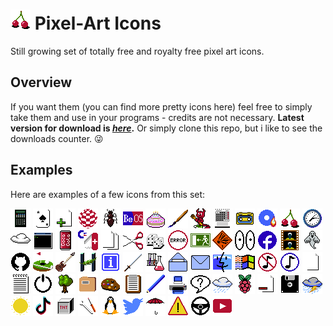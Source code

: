 # ![](https://github.com/tstamborski/pixelart-icons/blob/main/png/cherries32.png) Pixel-Art Icons
Still growing set of totally free and royalty free pixel art icons. 

## Overview
If you want them (you can find more pretty icons here) feel free to simply take them and use in your programs - credits are not necessary. __Latest version for download is [*here*](https://github.com/tstamborski/pixelart-icons/releases/download/v2024.03/pixelart-icons-2024-03.zip).__ Or simply clone this repo, but i like to see the downloads counter. 😜

## Examples
Here are examples of a few icons from this set:

![](png/2nd-calc32.png)
![](png/ace32.png)
![](png/add-file32.png)
![](png/amiga32.png)
![](png/ant32.png)
![](png/beos32.png)
![](png/birthday32.png)
![](png/brush32.png)
![](png/bsd32.png)
![](png/calendar32.png)
![](png/cassette32.png)
![](png/cdburner32.png)
![](png/cherries32.png)
![](png/clock32.png)
![](png/cloudy32.png)
![](png/cmd32.png)
![](png/coke32.png)
![](png/commodore-tool32.png)
![](png/copy32.png)
![](png/cut32.png)
![](png/dices32.png)
![](png/error32.png)
![](png/exit32.png)
![](png/explosive32.png)
![](png/eyes32.png)
![](png/facebook32.png)
![](png/film32.png)
![](png/ghost32.png)
![](png/github32.png)
![](png/golf32.png)
![](png/guitar32.png)
![](png/haiku32.png)
![](png/info32.png)
![](png/katana32.png)
![](png/laboratory32.png)
![](png/letter-open32.png)
![](png/letter32.png)
![](png/macos32.png)
![](png/mswindows32.png)
![](png/music-off32.png)
![](png/music-on32.png)
![](png/newfile32.png)
![](png/notatnik32.png)
![](png/off32.png)
![](png/old-tree32.png)
![](png/openfile32.png)
![](png/palette32.png)
![](png/paste32.png)
![](png/pencil32.png)
![](png/printer32.png)
![](png/question32.png)
![](png/rainy32.png)
![](png/raspberrypi32.png)
![](png/remove-file32.png)
![](png/savefile32.png)
![](png/stormy32.png)
![](png/sunny32.png)
![](png/tiktok32-v2.png)
![](png/tnt32.png)
![](png/tools32.png)
![](png/tux32.png)
![](png/twitter32.png)
![](png/umbrella32.png)
![](png/warning32.png)
![](png/wheel32.png)
![](png/youtube32.png)
